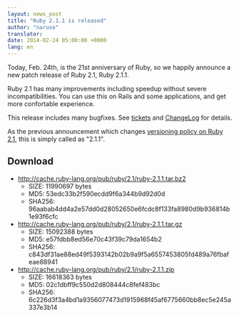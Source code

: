 ```yaml
---
layout: news_post
title: "Ruby 2.1.1 is released"
author: "naruse"
translator:
date: 2014-02-24 05:00:00 +0000
lang: en
---
```


Today, Feb. 24th, is the 21st anniversary of Ruby, so we happily announce a new patch release of Ruby 2.1, Ruby 2.1.1.

Ruby 2.1 has many improvements including speedup without severe incompatibilities. You can use this on Rails and some applications, and get more confortable experience.

This release includes many bugfixes.
See [tickets](https://bugs.ruby-lang.org/projects/ruby-21/issues?set_filter=1&amp;status_id=5)
and [ChangeLog](http://svn.ruby-lang.org/repos/ruby/tags/v2_1_1/ChangeLog) for details.

As the previous announcement which changes [versioning policy on Ruby 2.1](https://www.ruby-lang.org/en/news/2013/12/21/semantic-versioning-after-2-1-0/), this is simply called as "2.1.1".
## Download

* <http://cache.ruby-lang.org/pub/ruby/2.1/ruby-2.1.1.tar.bz2>
  * SIZE:   11990697 bytes
  * MD5:    53edc33b2f590ecdd9f6a344b9d92d0d
  * SHA256: 96aabab4dd4a2e57dd0d28052650e6fcdc8f133fa8980d9b936814b1e93f6cfc
* <http://cache.ruby-lang.org/pub/ruby/2.1/ruby-2.1.1.tar.gz>
  * SIZE:   15092388 bytes
  * MD5:    e57fdbb8ed56e70c43f39c79da1654b2
  * SHA256: c843df31ae88ed49f5393142b02b9a9f5a6557453805fd489a76fbafeae88941
* <http://cache.ruby-lang.org/pub/ruby/2.1/ruby-2.1.1.zip>
  * SIZE:   16618363 bytes
  * MD5:    02c1dbff9c550d2d808444c8fef483bc
  * SHA256: 6c226d3f3a4bd1a9356077473d1915968f45af6775660bb8ec5e245a337e3b14
